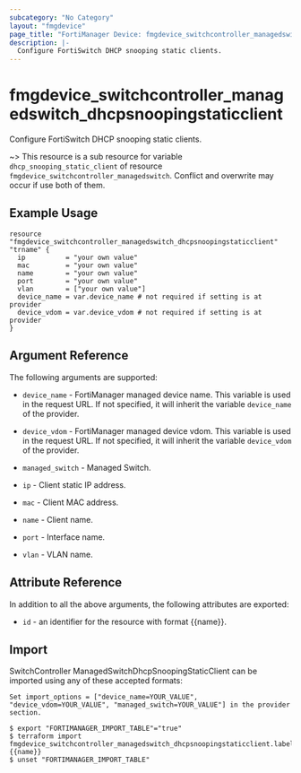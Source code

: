 ```yaml
---
subcategory: "No Category"
layout: "fmgdevice"
page_title: "FortiManager Device: fmgdevice_switchcontroller_managedswitch_dhcpsnoopingstaticclient"
description: |-
  Configure FortiSwitch DHCP snooping static clients.
---
```


# fmgdevice_switchcontroller_managedswitch_dhcpsnoopingstaticclient
Configure FortiSwitch DHCP snooping static clients.

~> This resource is a sub resource for variable `dhcp_snooping_static_client` of resource `fmgdevice_switchcontroller_managedswitch`. Conflict and overwrite may occur if use both of them.



## Example Usage

```hcl
resource "fmgdevice_switchcontroller_managedswitch_dhcpsnoopingstaticclient" "trname" {
  ip          = "your own value"
  mac         = "your own value"
  name        = "your own value"
  port        = "your own value"
  vlan        = ["your own value"]
  device_name = var.device_name # not required if setting is at provider
  device_vdom = var.device_vdom # not required if setting is at provider
}
```

## Argument Reference


The following arguments are supported:

* `device_name` - FortiManager managed device name. This variable is used in the request URL. If not specified, it will inherit the variable `device_name` of the provider.
* `device_vdom` - FortiManager managed device vdom. This variable is used in the request URL. If not specified, it will inherit the variable `device_vdom` of the provider.
* `managed_switch` - Managed Switch.

* `ip` - Client static IP address.
* `mac` - Client MAC address.
* `name` - Client name.
* `port` - Interface name.
* `vlan` - VLAN name.


## Attribute Reference

In addition to all the above arguments, the following attributes are exported:
* `id` - an identifier for the resource with format {{name}}.

## Import

SwitchController ManagedSwitchDhcpSnoopingStaticClient can be imported using any of these accepted formats:
```
Set import_options = ["device_name=YOUR_VALUE", "device_vdom=YOUR_VALUE", "managed_switch=YOUR_VALUE"] in the provider section.

$ export "FORTIMANAGER_IMPORT_TABLE"="true"
$ terraform import fmgdevice_switchcontroller_managedswitch_dhcpsnoopingstaticclient.labelname {{name}}
$ unset "FORTIMANAGER_IMPORT_TABLE"
```

